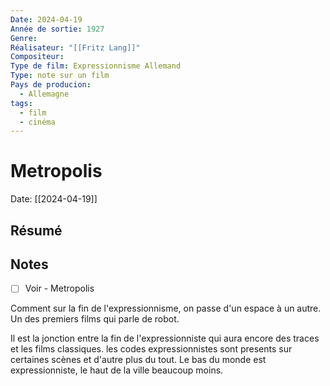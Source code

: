 ```yaml
---
Date: 2024-04-19
Année de sortie: 1927
Genre: 
Réalisateur: "[[Fritz Lang]]"
Compositeur: 
Type de film: Expressionnisme Allemand
Type: note sur un film
Pays de producion:
  - Allemagne
tags:
  - film
  - cinéma
---
```

# Metropolis
Date: [[2024-04-19]] 
## Résumé
## Notes
- [ ] Voir - Metropolis

Comment sur la fin de l'expressionnisme, on passe d'un espace à un autre. 
Un des premiers films qui parle de robot. 

Il est la jonction entre la fin de l'expressionniste qui aura encore des traces et les films classiques.  les codes expressionnistes sont presents sur certaines scènes et d'autre plus du tout. Le bas du monde est expressionniste, le haut de la ville beaucoup moins. 

